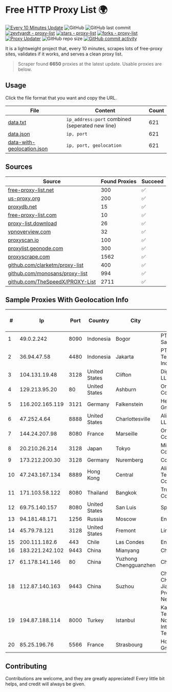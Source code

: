 
# Free HTTP Proxy List 🌍

[![Every 10 Minutes Update](https://github.com/mertguvencli/http-proxy-list/actions/workflows/main.yml/badge.svg?branch=main)](https://github.com/mertguvencli/http-proxy-list/actions/workflows/main.yml)
![GitHub](https://img.shields.io/github/license/mertguvencli/http-proxy-list)
![GitHub last commit](https://img.shields.io/github/last-commit/mertguvencli/http-proxy-list)
[![zevtyardt - proxy-list](https://img.shields.io/static/v1?label=zevtyardt&message=proxy-list&color=blue&logo=github)](https://github.com/zevtyardt/proxy-list "Go to GitHub repo")
[![stars - proxy-list](https://img.shields.io/github/stars/zevtyardt/proxy-list?style=social)](https://github.com/zevtyardt/proxy-list)
[![forks - proxy-list](https://img.shields.io/github/forks/zevtyardt/proxy-list?style=social)](https://github.com/zevtyardt/proxy-list)
[![Proxy Updater](https://github.com/zevtyardt/proxy-list/workflows/Proxy%20Updater/badge.svg)](https://github.com/zevtyardt/proxy-list/actions?query=workflow:"Proxy+Updater")
![GitHub repo size](https://img.shields.io/github/repo-size/zevtyardt/proxy-list)
[![GitHub commit activity](https://img.shields.io/github/commit-activity/m/zevtyardt/proxy-list?logo=commits)](https://github.com/zevtyardt/proxy-list/commits/main)

It is a lightweight project that, every 10 minutes, scrapes lots of free-proxy sites, validates if it works, and serves a clean proxy list.

> Scraper found **6650** proxies at the latest update. Usable proxies are below.

## Usage

Click the file format that you want and copy the URL.

|File|Content|Count|
|----|-------|-----|
|[data.txt](https://raw.githubusercontent.com/mertguvencli/http-proxy-list/main/proxy-list/data.txt)|`ip_address:port` combined (seperated new line)|621|
|[data.json](https://raw.githubusercontent.com/mertguvencli/http-proxy-list/main/proxy-list/data.json)|`ip, port`|621|
|[data-with-geolocation.json](https://raw.githubusercontent.com/mertguvencli/http-proxy-list/main/proxy-list/data-with-geolocation.json)|`ip, port, geolocation`|621|

## Sources

|Source|Found Proxies|Succeed|
|------|-------------|-------|
|[free-proxy-list.net](https://free-proxy-list.net)|300|✅|
|[us-proxy.org](https://www.us-proxy.org)|200|✅|
|[proxydb.net](http://proxydb.net)|15|✅|
|[free-proxy-list.com](https://free-proxy-list.com/?page=&port=&type%5B%5D=http&type%5B%5D=https&up_time=0&search=Search)|10|✅|
|[proxy-list.download](https://www.proxy-list.download/HTTP)|26|✅|
|[vpnoverview.com](https://vpnoverview.com/privacy/anonymous-browsing/free-proxy-servers)|32|✅|
|[proxyscan.io](https://www.proxyscan.io)|100|✅|
|[proxylist.geonode.com](https://proxylist.geonode.com/api/proxy-list?limit=300&page=1&sort_by=lastChecked&sort_type=desc&protocols=http,https)|300|✅|
|[proxyscrape.com](https://api.proxyscrape.com/v2/?request=displayproxies&protocol=http&timeout=10000&country=all&ssl=all&anonymity=all)|1562|✅|
|[github.com/clarketm/proxy-list](https://raw.githubusercontent.com/clarketm/proxy-list/master/proxy-list-raw.txt)|400|✅|
|[github.com/monosans/proxy-list](https://raw.githubusercontent.com/monosans/proxy-list/main/proxies/http.txt)|994|✅|
|[github.com/TheSpeedX/PROXY-List](https://raw.githubusercontent.com/TheSpeedX/PROXY-List/master/http.txt)|2711|✅|


## Sample Proxies With Geolocation Info

|#|Ip|Port|Country|City|Internet Service Provider|
|-|--|----|-------|----|-------------------------|
|1|49.0.2.242|8090|Indonesia|Bogor|PT Usaha Adi Sanggoro|
|2|36.94.47.58|4480|Indonesia|Jakarta|PT. Telekomunikasi Indonesia|
|3|104.131.19.48|3128|United States|Clifton|DigitalOcean, LLC|
|4|129.213.95.20|80|United States|Ashburn|Oracle Corporation|
|5|116.202.165.119|3121|Germany|Falkenstein|Hetzner Online GmbH|
|6|47.252.4.64|8888|United States|Charlottesville|Alibaba.com LLC|
|7|144.24.207.98|8080|France|Marseille|Oracle Corporation|
|8|20.210.26.214|3128|Japan|Tokyo|Microsoft Corporation|
|9|173.212.200.30|3128|Germany|Nuremberg|Contabo GmbH|
|10|47.243.167.134|8889|Hong Kong|Central|Alibaba (US) Technology Co., Ltd.|
|11|171.103.58.122|8080|Thailand|Bangkok|True Internet Co., Ltd.|
|12|69.75.140.157|8080|United States|San Luis|Spectrum|
|13|94.181.48.171|1256|Russia|Moscow|Enforta-MSK|
|14|45.79.78.121|3128|United States|Fremont|Linode, LLC|
|15|200.111.182.6|443|Chile|Las Condes|Entel Chile S.A.|
|16|183.221.242.102|9443|China|Mianyang|China Mobile|
|17|61.178.141.146|80|China|Yuzhong Chengguanzhen|Chinanet|
|18|112.87.140.163|9443|China|Suzhou|China Unicom CHINA169 Jiangsu Province Network|
|19|194.87.188.114|8000|Turkey|Istanbul|Kadir Huseyin Tezcan Nosspeed Internet Teknolojileri|
|20|85.25.196.76|5566|France|Strasbourg|Host Europe GmbH|



## Contributing

Contributions are welcome, and they are greatly appreciated! Every
little bit helps, and credit will always be given.


